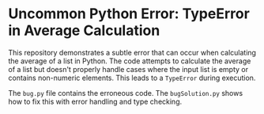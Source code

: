 # Uncommon Python Error: TypeError in Average Calculation

This repository demonstrates a subtle error that can occur when calculating the average of a list in Python.  The code attempts to calculate the average of a list but doesn't properly handle cases where the input list is empty or contains non-numeric elements.  This leads to a `TypeError` during execution.

The `bug.py` file contains the erroneous code. The `bugSolution.py` shows how to fix this with error handling and type checking.